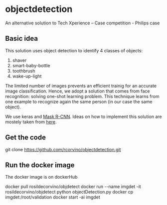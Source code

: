# objectdetection
An alternative solution to Tech Xperience – Case competition - Philips case

## Basic idea
This solution uses object detection to identify 4 classes of objects:

1. shaver
2. smart-baby-bottle
3. toothbrush
4. wake-up-light

The limited number of images prevents an efficient trainig for an accurate image classification. Hence, we adopt a solution that comes from face recognition: solving one-shot learning problem. This technique learns from one example to recognize again the same person (in our case the same object).

We use keras and [Mask R-CNN](https://github.com/matterport/Mask_RCNN).
Ideas on how to implement this solution are mostely taken from [here](https://machinelearningmastery.com/how-to-train-an-object-detection-model-with-keras/).


## Get the code
git clone https://github.com/rcorvino/objectdetection.git

## Run the docker image
The docker image is on dockerHub

docker pull rosildecorvino/objdetect
docker run --name imgdet -it rosildecorvino/objdetect python objectDetection.py
docker cp <your-path-to-validation-folder> imgdet:/root/validation
docker start -ai imgdet
